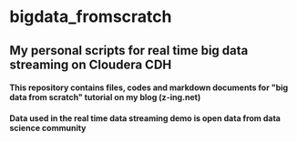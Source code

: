 # bigdata_fromscratch
## My personal scripts for real time big data streaming on Cloudera CDH 
#### This repository contains files, codes and markdown documents for "big data from scratch" tutorial on my blog (z-ing.net)
#### Data used in the real time data streaming demo is open data from data science community
